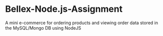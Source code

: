 # Bellex-Node.js-Assignment
A mini e-commerce for ordering products and viewing order data stored in the MySQL/Mongo DB using NodeJS
